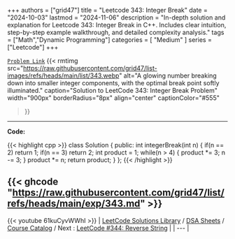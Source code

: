 
+++
authors = ["grid47"]
title = "Leetcode 343: Integer Break"
date = "2024-10-03"
lastmod = "2024-11-06"
description = "In-depth solution and explanation for Leetcode 343: Integer Break in C++. Includes clear intuition, step-by-step example walkthrough, and detailed complexity analysis."
tags = ["Math","Dynamic Programming"]
categories = [
    "Medium"
]
series = ["Leetcode"]
+++



[`Problem Link`](https://leetcode.com/problems/integer-break/description/)
{{< rmtimg 
    src="https://raw.githubusercontent.com/grid47/list-images/refs/heads/main/list/343.webp" 
    alt="A glowing number breaking down into smaller integer components, with the optimal break point softly illuminated."
    caption="Solution to LeetCode 343: Integer Break Problem"
    width="900px"
    borderRadius="8px"
    align="center" 
    captionColor="#555"
>}}
---
**Code:**

{{< highlight cpp >}}
class Solution {
public:
    int integerBreak(int n) {
        if(n == 2) return 1;
        if(n == 3) return 2;
        int product = 1;
        while(n > 4) {
            product *= 3;
            n -= 3;
        }
        product *= n;
        return product;
    }
};
{{< /highlight >}}

{{< ghcode "https://raw.githubusercontent.com/grid47/list/refs/heads/main/exp/343.md" >}}
---
{{< youtube 61kuCyvWWhI >}}
| [LeetCode Solutions Library](https://grid47.xyz/leetcode/) / [DSA Sheets](https://grid47.xyz/sheets/) / [Course Catalog](https://grid47.xyz/courses/) / Next : [LeetCode #344: Reverse String](https://grid47.xyz/leetcode/solution-344-reverse-string/) |
| --- |
